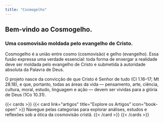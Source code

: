 ```yaml
---
title: "Cosmogelho"
---
```


## Bem‑vindo ao Cosmogelho.
### Uma cosmovisão moldada pelo evangelho de Cristo.

Cosmogelho é a união entre cosmo (cosmovisão) e gelho (evangelho). Essa fusão expressa uma verdade essencial: toda forma de enxergar a realidade deve ser moldada pelo evangelho de Cristo e submetida à autoridade absoluta da Palavra de Deus.

O projeto nasce da convicção de que Cristo é Senhor de tudo (Cl 1.16–17; Mt 28.18), e que, portanto, todas as áreas da vida — pensamento, arte, ciência, cultura, moral, estudo, linguagem e ação — devem ser vividas para a glória de Deus (1Co 10.31).

{{< cards >}}
  {{< card link="artigos" title="Explore os Artigos" icon="book-open" >}}
  Navegue pelas categorias para explorar análises, estudos e reflexões sob a ótica da cosmovisão cristã.
  {{< /card >}}
{{< /cards >}}
